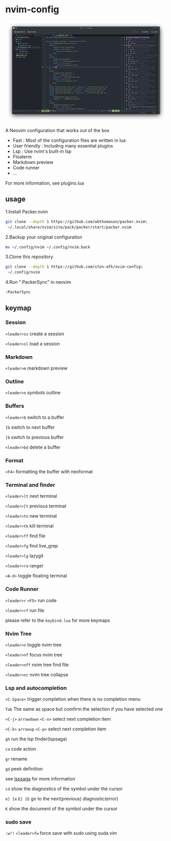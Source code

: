 # nvim-config

![screenshot](resources/Screenshot_20221125_115248.png)

A Neovim configuration that works out of the box

- Fast :
Most of the configuration files are written in lua
- User friendly : Including many essential plugins
- Lsp : Use nvim's built-in lsp
- Floaterm
- Markdown preview
- Code runner
- ...

For more information, see plugins.lua

## usage

1.Install Packer.nvim

```sh
git clone --depth 1 https://github.com/wbthomason/packer.nvim\
 ~/.local/share/nvim/site/pack/packer/start/packer.nvim
```

2.Backup your original configuration

```sh
mv ~/.config/nvim ~/.config/nvim.back 
```

3.Clone this repository

```sh
git clone --depth 1 https://github.com/ston-afk/nvim-config\
 ~/.config/nvim
```

4.Run ":PackerSync" in neovim

```vim
:PackerSync
```

## keymap

### Session

`<leader>ss` create a session

`<leader>sl` load a session

### Markdown

`<leader>m` markdown preview

### Outline

`<leader>o` symbols outline

### Buffers

`<leader>b` switch to a buffer

`]b` switch to next buffer

`[b` switch to previous buffer

`<leader>bd` delete a buffer

### Format

`<F4>` formatting the buffer with neoformat

### Terminal and finder

`<leader>]t` next terminal

`<leader>[t` previous terminal

`<leader>tn` new terminal

`<leader>tk` kill terminal

`<leader>ff` find file

`<leader>fg` find live_grep

`<leader>lg` lazygit

`<leader>ra` ranger

`<A-d>` toggle floating terminal

### Code Runner

`<leader>r` `<F5>` run code

`<leader>rf` run file

please refer to the `keybind.lua` for more keymaps

### Nvim Tree

`<leader>n` toggle nvim tree

`<leader>nf` focus nvim tree

`<leader>nff` nvim tree find file

`<leader>nc` nvim tree collapse

### Lsp and autocompletion

`<C-Space>` trigger completion when there is no completion menu

`Tab` The same as space but comfirm the selection if you have selected one

`<C-j>` `arrowdown` `<C-n>` select next completion item

`<C-k>` `arrowup` `<C-p>` select next completion item

`gh` run the lsp finder(lspsaga)

`ca` code action

`gr` rename

`gd` peek definition

see [lspsaga][lspsaga_configuration] for more information

`cd` show the diagnostics of the symbol under the cursor

`e] [e`  `E] [E` go to the next(previous) diagnostic(error)

`K` show the document of the symbol under the cursor

### sudo save

`:w!!` `<leader>fw` force save with sudo using suda.vim

[lspsaga_configuration]: https://github.com/glepnir/lspsaga.nvim#configuration
